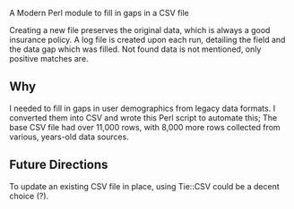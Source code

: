A Modern Perl module to fill in gaps in a CSV file

Creating a new file preserves the original data, which is always a good
insurance policy. A log file is created upon each run, detailing the field and
the data gap which was filled. Not found data is not mentioned, only positive
matches are.

Why
---
I needed to fill in gaps in user demographics from legacy data formats. I
converted them into CSV and wrote this Perl script to automate this; The base
CSV file had over 11,000 rows, with 8,000 more rows collected from various, years-old data sources.

Future Directions
-----------------
To update an existing CSV file in place, using Tie::CSV could be a decent choice (?).
